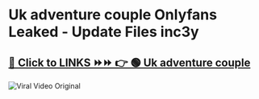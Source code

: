 
 # Uk adventure couple Onlyfans Leaked - Update Files inc3y

## <h2><a href="https://clipsfans.com/Uk_adventure_couple&ref=git">🔗 Click to LINKS ⏩⏩ 👉 🟢 Uk adventure couple </a></h2>

<a href="https://clipsfans.com/Uk_adventure_couple&ref=git" rel="nofollow" data-target="animated-image.originalLink"><img src="https://i.ibb.co.com/xMMVF88/686577567.gif" alt="Viral Video Original" style="max-width: 100%; display: inline-block;" data-target="animated-image.originalImage"></a>

